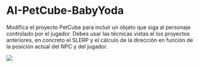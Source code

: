 # AI-PetCube-BabyYoda

Modifica el proyecto PetCube para incluir un objeto que siga al personaje controlado por el jugador.
Debes usar las técnicas vistas el los proyectos anteriores, en concreto el SLERP y el 
cálculo de la dirección en función de la posición actual del NPC y del jugador.

![](Gif-AIBabyYoda.gif)
